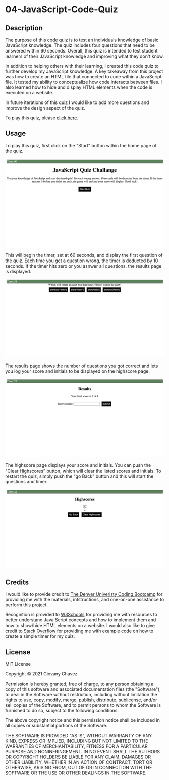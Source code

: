 # 04-JavaScript-Code-Quiz

## Description

The purpose of this code quiz is to test an individuals knowledge of basic JavaScript knowledge. The quiz includes four questions that need to be answered within 60 seconds. Overall, this quiz is intended to test student learners of their JavaScript knowledge and improving what they don't know. 

In addition to helping others with their learning, I created this code quiz to further develop my JavaScript knowledge. A key takeaway from this project was how to create an HTML file that connected to code within a JavaScript file. It tested my ability to conceptualize how code interacts between files. I also learned how to hide and display HTML elements when the code is executed on a website.

In future iterations of this quiz I would like to add more questions and improve the design aspect of the quiz. 

To play this quiz, please [click here](https://glchavez.github.io/04-JavaScript-Code-Quiz/).

## Usage

To play this quiz, first click on the "Start" button within the home page of the quiz.

![Quiz Start Page](Assets/Images/Start_Page.png)

This will begin the timer, set at 60 seconds, and display the first question of the quiz. Each time you get a question wrong, the timer is deducted by 10 seconds. If the timer hits zero or you asnwer all questions, the results page is displayed.

![Quiz Questions Page](Assets/Images/Questions.png)

The results page shows the number of questions you got correct and lets you log your score and initials to be displayed on the highscore page.

![Quiz Results Page](Assets/Images/Results.png)

The highscore page displays your score and initials. You can push the "Clear Highscores" button, which will clear the listed scores and initials. To restart the quiz, simply push the "go Back" button and this will start the questions and timer.

![Quiz Highscore Page](Assets/Images/Highscore.png)

## Credits

I would like to provide credit to [The Denver Univeristy Coding Bootcamp](https://bootcamp.du.edu/coding/) for providing me with the materials, intstructions, and one-on-one assistance to perform this project.

Recognition is provided to [W3Schools](https://www.w3schools.com/) for providing me with resources to better understand Java Script concepts and how to implement them and how to show/hide HTML elements on a website. I would also like to give credit to [Stack Overflow](https://stackoverflow.com/questions/44314897/javascript-timer-for-a-quiz) for providing me with example code on how to create a simple timer for my quiz.

## License

MIT License

Copyright &copy; 2021 Giovany Chavez

Permission is hereby granted, free of charge, to any person obtaining a copy
of this software and associated documentation files (the "Software"), to deal
in the Software without restriction, including without limitation the rights
to use, copy, modify, merge, publish, distribute, sublicense, and/or sell
copies of the Software, and to permit persons to whom the Software is
furnished to do so, subject to the following conditions:

The above copyright notice and this permission notice shall be included in all
copies or substantial portions of the Software.

THE SOFTWARE IS PROVIDED "AS IS", WITHOUT WARRANTY OF ANY KIND, EXPRESS OR
IMPLIED, INCLUDING BUT NOT LIMITED TO THE WARRANTIES OF MERCHANTABILITY,
FITNESS FOR A PARTICULAR PURPOSE AND NONINFRINGEMENT. IN NO EVENT SHALL THE
AUTHORS OR COPYRIGHT HOLDERS BE LIABLE FOR ANY CLAIM, DAMAGES OR OTHER
LIABILITY, WHETHER IN AN ACTION OF CONTRACT, TORT OR OTHERWISE, ARISING FROM,
OUT OF OR IN CONNECTION WITH THE SOFTWARE OR THE USE OR OTHER DEALINGS IN THE
SOFTWARE.